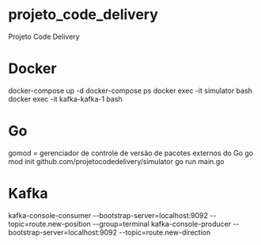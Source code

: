 # projeto_code_delivery
Projeto Code Delivery

# Docker
docker-compose up -d
docker-compose ps
docker exec -it simulator bash
docker exec -it kafka-kafka-1 bash

# Go
gomod = gerenciador de controle de versão de pacotes externos do Go
go mod init github.com/projetocodedelivery/simulator
go run main.go

# Kafka
kafka-console-consumer --bootstrap-server=localhost:9092 --topic=route.new-position --group=terminal
kafka-console-producer --bootstrap-server=localhost:9092 --topic=route.new-direction
